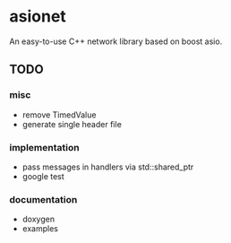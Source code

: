 # asionet
An easy-to-use C++ network library based on boost asio.

## TODO

### misc
- remove TimedValue
- generate single header file

### implementation
- pass messages in handlers via std::shared_ptr
- google test

### documentation
- doxygen 
- examples 